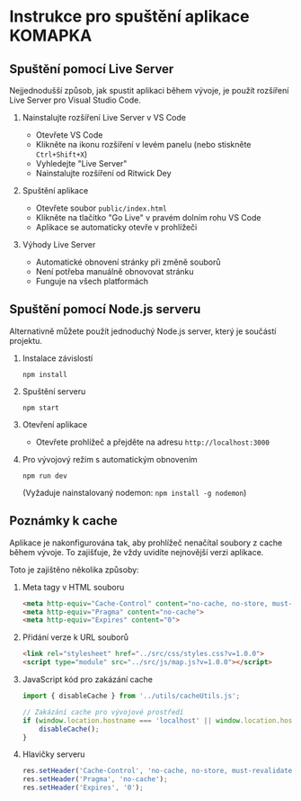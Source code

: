 # Instrukce pro spuštění aplikace KOMAPKA

## Spuštění pomocí Live Server

Nejjednodušší způsob, jak spustit aplikaci během vývoje, je použít rozšíření Live Server pro Visual Studio Code.

1. Nainstalujte rozšíření Live Server v VS Code
   - Otevřete VS Code
   - Klikněte na ikonu rozšíření v levém panelu (nebo stiskněte `Ctrl+Shift+X`)
   - Vyhledejte "Live Server"
   - Nainstalujte rozšíření od Ritwick Dey

2. Spuštění aplikace
   - Otevřete soubor `public/index.html`
   - Klikněte na tlačítko "Go Live" v pravém dolním rohu VS Code
   - Aplikace se automaticky otevře v prohlížeči

3. Výhody Live Server
   - Automatické obnovení stránky při změně souborů
   - Není potřeba manuálně obnovovat stránku
   - Funguje na všech platformách

## Spuštění pomocí Node.js serveru

Alternativně můžete použít jednoduchý Node.js server, který je součástí projektu.

1. Instalace závislostí
   ```
   npm install
   ```

2. Spuštění serveru
   ```
   npm start
   ```

3. Otevření aplikace
   - Otevřete prohlížeč a přejděte na adresu `http://localhost:3000`

4. Pro vývojový režim s automatickým obnovením
   ```
   npm run dev
   ```
   (Vyžaduje nainstalovaný nodemon: `npm install -g nodemon`)

## Poznámky k cache

Aplikace je nakonfigurována tak, aby prohlížeč nenačítal soubory z cache během vývoje. To zajišťuje, že vždy uvidíte nejnovější verzi aplikace.

Toto je zajištěno několika způsoby:

1. Meta tagy v HTML souboru
   ```html
   <meta http-equiv="Cache-Control" content="no-cache, no-store, must-revalidate">
   <meta http-equiv="Pragma" content="no-cache">
   <meta http-equiv="Expires" content="0">
   ```

2. Přidání verze k URL souborů
   ```html
   <link rel="stylesheet" href="../src/css/styles.css?v=1.0.0">
   <script type="module" src="../src/js/map.js?v=1.0.0"></script>
   ```

3. JavaScript kód pro zakázání cache
   ```javascript
   import { disableCache } from '../utils/cacheUtils.js';

   // Zakázání cache pro vývojové prostředí
   if (window.location.hostname === 'localhost' || window.location.hostname === '127.0.0.1') {
       disableCache();
   }
   ```

4. Hlavičky serveru
   ```javascript
   res.setHeader('Cache-Control', 'no-cache, no-store, must-revalidate');
   res.setHeader('Pragma', 'no-cache');
   res.setHeader('Expires', '0');
   ```
